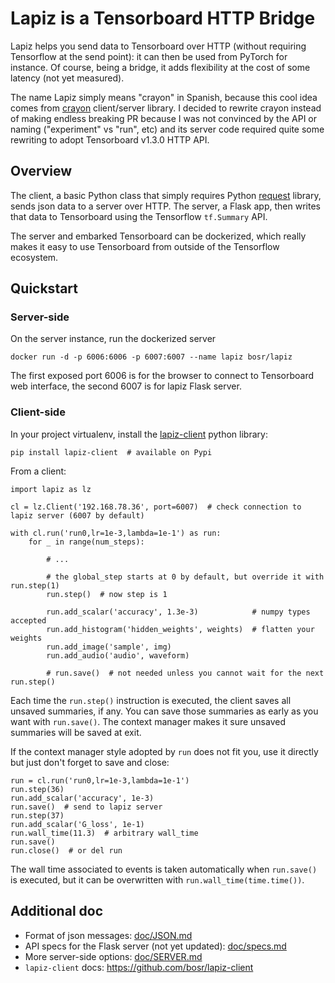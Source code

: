 # Lapiz is a Tensorboard HTTP Bridge
Lapiz helps you send data to Tensorboard over HTTP (without requiring Tensorflow at the send point): it can then be used from PyTorch for instance. Of course, being a bridge, it adds flexibility at the cost of some latency (not yet measured).

The name Lapiz simply means "crayon" in Spanish, because this cool idea comes from [crayon](https://github.com/torrvision/crayon) client/server library. I decided to rewrite crayon instead of making endless breaking PR because I was not convinced by the API or naming ("experiment" vs "run", etc) and its server code required quite some rewriting to adopt Tensorboard v1.3.0 HTTP API.


## Overview
The client, a basic Python class that simply requires Python [request](http://docs.python-requests.org/en/latest/) library, sends json data to a server over HTTP. The server, a Flask app, then writes that data to Tensorboard using the Tensorflow `tf.Summary` API.

The server and embarked Tensorboard can be dockerized, which really makes it easy to use Tensorboard from outside of the Tensorflow ecosystem.


## Quickstart
### Server-side
On the server instance, run the dockerized server

    docker run -d -p 6006:6006 -p 6007:6007 --name lapiz bosr/lapiz

The first exposed port 6006 is for the browser to connect to Tensorboard web interface, the second 6007 is for lapiz Flask server.

### Client-side
In your project virtualenv, install the [lapiz-client](https://github.com/bosr/lapiz-client) python library:

    pip install lapiz-client  # available on Pypi

From a client:

    import lapiz as lz

    cl = lz.Client('192.168.78.36', port=6007)  # check connection to lapiz server (6007 by default)

    with cl.run('run0,lr=1e-3,lambda=1e-1') as run:
        for _ in range(num_steps):

            # ...

            # the global_step starts at 0 by default, but override it with run.step(1)
            run.step()  # now step is 1

            run.add_scalar('accuracy', 1.3e-3)            # numpy types accepted
            run.add_histogram('hidden_weights', weights)  # flatten your weights
            run.add_image('sample', img)
            run.add_audio('audio', waveform)

            # run.save()  # not needed unless you cannot wait for the next run.step()

Each time the `run.step()` instruction is executed, the client saves all
unsaved summaries, if any. You can save those summaries as early as you want
with `run.save()`. The context manager makes it sure unsaved summaries will be
saved at exit.

If the context manager style adopted by `run` does not fit you, use it directly
but just don't forget to save and close:

    run = cl.run('run0,lr=1e-3,lambda=1e-1')
    run.step(36)
    run.add_scalar('accuracy', 1e-3)
    run.save()  # send to lapiz server
    run.step(37)
    run.add_scalar('G_loss', 1e-1)
    run.wall_time(11.3)  # arbitrary wall_time
    run.save()
    run.close()  # or del run

The wall time associated to events is taken automatically when `run.save()` is
executed, but it can be overwritten with `run.wall_time(time.time())`.

## Additional doc

- Format of json messages: [doc/JSON.md](doc/JSON.md)
- API specs for the Flask server (not yet updated): [doc/specs.md](doc/specs.md)
- More server-side options: [doc/SERVER.md](doc/SERVER.md)
- `lapiz-client` docs: https://github.com/bosr/lapiz-client
